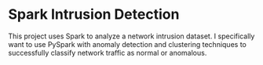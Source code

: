 # Spark Intrusion Detection
This project uses Spark to analyze a network intrusion dataset. I specifically want to use PySpark with anomaly detection and clustering techniques to successfully classify network traffic as normal or anomalous.